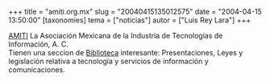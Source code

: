 +++
title = "amiti.org.mx"
slug = "20040415135012575"
date = "2004-04-15 13:50:00"
[taxonomies]
tema = ["noticias"]
autor = ["Luis Rey Lara"]
+++

[AMITI](http://www.amiti.org.mx) La Asociación Mexicana de la Industria
de Tecnologías de Información, A. C.  
Tienen una seccion de
[Biblioteca](http://www.amiti.org.mx/biblioteca.asp) interesante:
Presentaciones, Leyes y legislación relativa a tecnología y servicios de
información y comunicaciones.

